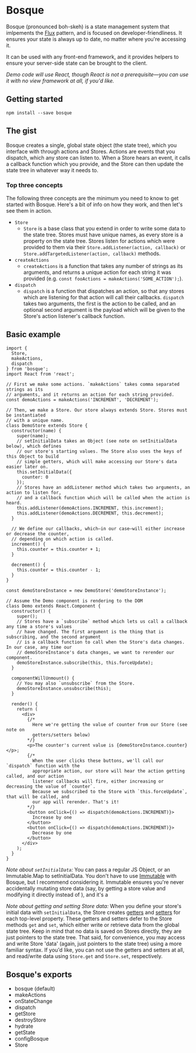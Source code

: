 # Bosque

Bosque (pronounced boh-skeh) is a state management system that imlpements the [Flux](https://facebook.github.io/flux/) pattern, and is focused on developer-friendliness. It ensures your state is always up to date, no matter where you're accessing it.

It can be used with any front-end framework, and it provides helpers to ensure your server-side state can be brought to the client.

*Demo code will use React, though React is not a prerequisite—you can use it with no view framework at all, if you'd like.*

## Getting started

`npm install --save bosque`

## The gist

Bosque creates a single, global state object (the state tree), which you interface with through actions and Stores. Actions are events that you dispatch, which any store can listen to. When a Store hears an event, it calls a callback function which you provide, and the Store can then update the state tree in whatever way it needs to.

### Top three concepts

The following three concepts are the minimum you need to know to get started with Bosque. Here's a bit of info on how they work, and then let's see them in action.

* `Store`
  * `Store` is a base class that you extend in order to write some data to the state tree. Stores must have unique names, as every store is a property on the state tree. Stores listen for actions which were provided to them via their `Store.addListener(action, callback)` or `Store.addTargetedListener(action, callback)` methods.
* `createActions`
  * `createActions` is a function that takes any number of strings as its arguments, and returns a unique action for each string it was provided (e.g. `const fooActions = makeActions('SOME_ACTION');`).
* `dispatch`
  * `dispatch` is a function that dispatches an action, so that any stores which are listening for that action will call their callbacks. `dispatch` takes two arguments, the first is the action to be called, and an optional second argument is the payload which will be given to the Store's action listener's callback function.

## Basic example

```
import {
  Store,
  makeActions,
  dispatch
} from 'bosque';
import React from 'react';

// First we make some actions. `makeActions` takes comma separated strings as its
// arguments, and it returns an action for each string provided.
const demoActions = makeActions('INCREMENT', 'DECREMENT');

// Then, we make a Store. Our store always extends Store. Stores must be instantiated
// with a unique name.
class DemoStore extends Store {
  constructor(name) {
    super(name);
    // setInitialData takes an Object (see note on setInitialData below), which defines
    // our store's starting values. The Store also uses the keys of this Object to build
    // simple getters, which will make accessing our Store's data easier later on.
    this.setInitialData({
      counter: 0
    });
    // Stores have an addListener method which takes two arguments, an action to listen for,
    // and a callback function which will be called when the action is heard.
    this.addListener(demoActions.INCREMENT, this.increment);
    this.addListener(demoActions.DECREMENT, this.decrement);
  }

  // We define our callbacks, which—in our case—will either increase or decrease the counter,
  // depending on which action is called.
  increment() {
    this.counter = this.counter + 1;
  }
  
  decrement() {
    this.counter = this.counter - 1;
  }
}

const demoStoreInstance = new DemoStore('demoStoreInstance');

// Assume the Demo component is rendering to the DOM
class Demo extends React.Component {
  constructor() {
    super();
    // Stores have a `subscribe` method which lets us call a callback any time a store's values
    // have changed. The first argument is the thing that is subscribing, and the second argument
    // is a callback function to call when the Store's data changes. In our case, any time our
    // demoStoreInstance's data changes, we want to rerender our component.
    demoStoreInstance.subscribe(this, this.forceUpdate);
  }

  componentWillUnmount() {
    // You may also `unsubscribe` from the Store.
    demoStoreInstance.unsubscribe(this);
  }

  render() {
    return (
      <div>
        {/*
          Here we're getting the value of counter from our Store (see note on
          getters/setters below)
        */}
        <p>The counter's current value is {demoStoreInstance.counter}</p>;
        {/*
          When the user clicks these buttons, we'll call our `dispatch` function with the
          appropriate action, our store will hear the action getting called, and our action
          listener callbacks will fire, either increasing or decreasing the value of `counter`.
          Because we subscribed to the Store with `this.forceUpdate`, that will be called, and
          our app will rerender. That's it!
        */}
        <button onClick={() => dispatch(demoActions.INCREMENT)}>
          Increase by one
        </button>
        <button onClick={() => dispatch(demoActions.INCREMENT)}>
          Decrease by one
        </button>
      </div>
    );
  }
}
```

*Note about `setInitialData`:* You can pass a regular JS Object, or an Immutable.Map to setInitialData. You don't have to use [Immutable](https://facebook.github.io/immutable-js/) with Bosque, but I recommend considering it. Immutable ensures you're never accidentally mutating store data (say, by getting a store value and modifying it directly instead of ), and it's a

*Note about getting and setting Store data:* When you define your store's initial data with `setInitialData`, the Store creates [getters](https://developer.mozilla.org/en-US/docs/Web/JavaScript/Reference/Functions/get) and [setters](https://developer.mozilla.org/en-US/docs/Web/JavaScript/Reference/Functions/set) for each top-level property. These getters and setters defer to the Store methods `get` and `set`, which either write or retrieve data from the global state tree. Keep in mind that no data is saved on Stores directly, they are just pointers to the state tree. That said, for convenience, you may access and write Store 'data' (again, just pointers to the state tree) using a more familiar syntax. If you'd like, you can not use the getters and setters at all, and read/write data using `Store.get` and `Store.set`, respectively.

## Bosque's exports

* bosque (default)
* makeActions
* onStateChange
* dispatch
* getStore
* destroyStore
* hydrate
* getState
* configBosque
* Store
